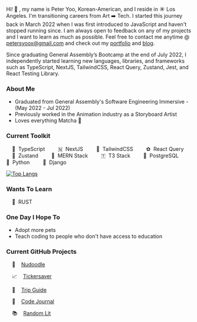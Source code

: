 Hi! 👋 , my name is Peter Yoo, Korean-American, and I reside in ☀️ Los Angeles. I'm transitioning careers from Art ➡️ Tech. I started this journey back in March 2022 when I was first introduced to JavaScript and haven't stopped running since. I am always open to feedback on any of my projects and I want to learn as much as possible. Feel free to contact me anytime @ [petersyoox@gmail.com](petersyoox@gmail.com) and check out my [portfolio](https://petersyoo.netlify.app/) and [blog](https://peters-blog.vercel.app/).

Since graduating General Assembly’s Bootcamp at the end of July 2022, I independently started learning new languages, libraries, and frameworks such as TypeScript, NextJS, TailwindCSS, React Query, Zustand, Jest, and React Testing Library.

### About Me
- Graduated from General Assembly's Software Engineering Immersive - (May 2022 - Jul 2022)
- Previously worked in the Animation industry as a Storyboard Artist
- Loves everything Matcha 🍵

### Current Toolkit
&nbsp;&nbsp;&nbsp; 🥂 &nbsp;TypeScript &nbsp;&nbsp;&nbsp;
&nbsp;&nbsp;&nbsp; 🇳 &nbsp;NextJS &nbsp;&nbsp;&nbsp;
&nbsp;&nbsp;&nbsp; 💨 &nbsp;TailwindCSS &nbsp;&nbsp;&nbsp;
&nbsp;&nbsp;&nbsp; ✿ &nbsp;React Query &nbsp;&nbsp;&nbsp;
&nbsp;&nbsp;&nbsp; 🐻 &nbsp;Zustand &nbsp;&nbsp;&nbsp;
&nbsp;&nbsp;&nbsp; 🍃 &nbsp;MERN Stack &nbsp;&nbsp;&nbsp;
&nbsp;&nbsp;&nbsp; 🇹 &nbsp;T3 Stack &nbsp;&nbsp;&nbsp;
&nbsp;&nbsp;&nbsp; 🐘 &nbsp;PostgreSQL &nbsp;&nbsp;&nbsp;
&nbsp;&nbsp;&nbsp; 🐍 &nbsp;Python &nbsp;&nbsp;&nbsp;
&nbsp;&nbsp;&nbsp; 🐸 &nbsp;Django &nbsp;&nbsp;&nbsp;

[![Top Langs](https://github-readme-stats.vercel.app/api/top-langs/?username=petersyoo&langs_count=7&layout=compact)](https://github.com/anuraghazra/github-readme-stats)

### Wants To Learn
&nbsp;&nbsp;&nbsp; 🦀 &nbsp;RUST

### One Day I Hope To
- Adopt more pets
- Teach coding to people who don't have access to education

### Current GitHub Projects
&nbsp;&nbsp;&nbsp; 🎨 &nbsp;&nbsp;&nbsp;[Nudoodle](https://github.com/PeterSYoo/doodlezilla-nextjs-tailwind)

&nbsp;&nbsp;&nbsp; 📈 &nbsp;&nbsp;&nbsp;[Tickersaver](https://github.com/PeterSYoo/stocksaver-nextjs-tailwind)

&nbsp;&nbsp;&nbsp; 🏨 &nbsp;&nbsp;&nbsp;[Trip Guide](https://github.com/PeterSYoo/Hotel-Booking-App-with-Nextjs-Typescript-and-TailwindCss)

&nbsp;&nbsp;&nbsp; 📝 &nbsp;&nbsp;&nbsp;[Code Journal](https://github.com/PeterSYoo/code-journal)

&nbsp;&nbsp;&nbsp; 📚 &nbsp;&nbsp;&nbsp;[Random Lit](https://github.com/PeterSYoo/randomBookGenreGenerator) 
